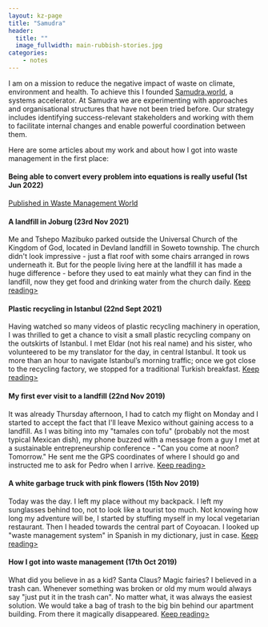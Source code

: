 ```yaml
---
layout: kz-page
title: "Samudra"
header:
  title: ""
  image_fullwidth: main-rubbish-stories.jpg
categories:
    - notes
---
```


I am on a mission to reduce the negative impact of waste on climate, environment and health.
To achieve this I founded <a href="https://samudra.world/" target="_blank">Samudra.world</a>, a systems accelerator. 
At Samudra we are experimenting with approaches and organisational structures that have not been tried before. 
Our strategy includes identifying success-relevant stakeholders and working with them to facilitate internal changes and enable powerful coordination between them.

Here are some articles about my work and about how I got into waste management in the first place:

<h4>Being able to convert every problem into equations is really useful (1st Jun 2022)</h4>

<a href="https://waste-management-world.com/people/being-able-to-convert-every-problem-into-equations-is-really-useful/" target="_blank">Published in Waste Management World</a>

<h4>A landfill in Joburg (23rd Nov 2021)</h4>

Me and Tshepo Mazibuko parked outside the Universal Church of the Kingdom of God, located in Devland landfill in Soweto township. The church didn't look impressive - just a flat roof with some chairs arranged in rows underneath it. But for the people living here at the landfill it has made a huge difference - before they used to eat mainly what they can find in the landfill, now they get food and drinking water from the church daily. <a href="/rubbish-stories/landfill-in-joburg/">Keep reading></a>

<h4>Plastic recycling in Istanbul (22nd Sept 2021)</h4>

Having watched so many videos of plastic recycling machinery in operation, I was thrilled to get a chance to visit a small plastic recycling company on the outskirts of Istanbul. I met Eldar (not his real name) and his sister, who volunteered to be my translator for the day, in central Istanbul. It took us more than an hour to navigate Istanbul’s morning traffic; once we got close to the recycling factory, we stopped for a traditional Turkish breakfast. <a href="/rubbish-stories/recycling-in-istanbul/">Keep reading></a>

<h4>My first ever visit to a landfill (22nd Nov 2019)</h4>

It was already Thursday afternoon, I had to catch my flight on Monday and I started to accept the fact that I'll leave Mexico without gaining access to a landfill. As I was biting into my "tamales con tofu" (probably not the most typical Mexican dish), my phone buzzed with a message from a guy I met at a sustainable entrepreneurship conference - "Can you come at noon? Tomorrow." He sent me the GPS coordinates of where I should go and instructed me to ask for Pedro when I arrive. <a href="/rubbish-stories/my-first-landfill/">Keep reading></a>

<h4>A white garbage truck with pink flowers (15th Nov 2019)</h4>

Today was the day. I left my place without my backpack. I left my sunglasses behind too, not to look like a tourist too much. Not knowing how long my adventure will be, I started by stuffing myself in my local vegetarian restaurant. Then I headed towards the central part of Coyoacan. I looked up "waste management system" in Spanish in my dictionary, just in case. <a href="/rubbish-stories/cdmx-garbage-truck/">Keep reading></a>

<h4>How I got into waste management (17th Oct 2019)</h4>

What did you believe in as a kid? Santa Claus? Magic fairies? I believed in a trash can. Whenever something was broken or old my mum would always say "just put it in the trash can". No matter what, it was always the easiest solution. We would take a bag of trash to the big bin behind our apartment building. From there it magically disappeared. <a href="/rubbish-stories/how_it_all_started/">Keep reading></a>
